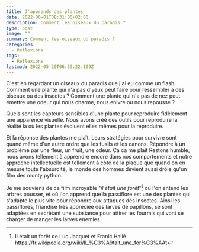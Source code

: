 ```yaml
---
title: J'apprends des plantes
date: 2022-06-01T08:31:00+02:00
description: Comment les oiseaux du paradis ?
type: post
image: ""
summary: Comment les oiseaux du paradis ?
categories:
  - Réflexions
tags:
  - Réflexions
lastmod: 2022-05-20T06:59:22.109Z
---
```


C'est en regardant un oiseaux du paradis que j'ai eu comme un flash. Comment une plante qui n'a pas d'yeux peut faire pour ressembler à des oiseaux ou des insectes ?
Comment une plante qui n'a pas de nez peut émettre une odeur qui nous charme, nous enivre ou nous repousse ?

Quels sont les capteurs sensibles d'une plante pour reproduire fidèlement une apparence visuelle. Nous avons créé des outils pour reproduire la réalité là où les plantes évoluent elles mêmes pour la reproduire.

Et là réponse des plantes me plaît. Leurs stratégies pour survivre sont quand même d'un autre ordre que les fusils et les canons. Répondre à un problème par une fleur, un fruit, une odeur. Ça ca me plaît
Restons humble, nous avons tellement à apprendre encore dans nos comportements et notre approche intellectuelle
est tellement à côté de la plaque que quand on en mesure toute l'absurdité, le monde des hommes devient aussi 
drôle qu'un film des monty python. 

Je me souviens de ce film incroyable "*il était une forêt*"[^1] où l'on entend les arbres pousser, et où l'on apprend que la passiflore est une des plantes qui s'adapte le plus vite pour répondre aux attaques des insectes.
Ainsi les passiflores, friandise très appréciée des larves de papillons, se sont adaptées en secrètant une 
substance pour attirer les fourmis qui vont se charger de manger les larves enemies. 

[^1]: Il était un forêt de Luc Jacquet et Franic Hallé https://fr.wikipedia.org/wiki/Il_%C3%A9tait_une_for%C3%AAt